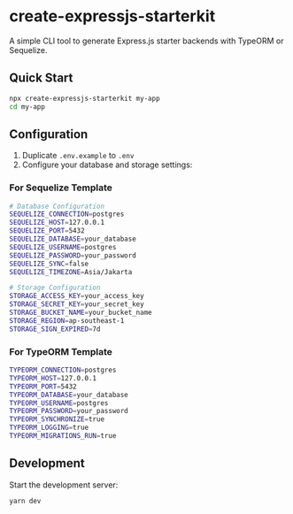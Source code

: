 # create-expressjs-starterkit

A simple CLI tool to generate Express.js starter backends with TypeORM or Sequelize.

## Quick Start

```sh
npx create-expressjs-starterkit my-app
cd my-app
```

## Configuration

1. Duplicate `.env.example` to `.env`
2. Configure your database and storage settings:

### For Sequelize Template

```sh
# Database Configuration
SEQUELIZE_CONNECTION=postgres
SEQUELIZE_HOST=127.0.0.1
SEQUELIZE_PORT=5432
SEQUELIZE_DATABASE=your_database
SEQUELIZE_USERNAME=postgres
SEQUELIZE_PASSWORD=your_password
SEQUELIZE_SYNC=false
SEQUELIZE_TIMEZONE=Asia/Jakarta

# Storage Configuration
STORAGE_ACCESS_KEY=your_access_key
STORAGE_SECRET_KEY=your_secret_key
STORAGE_BUCKET_NAME=your_bucket_name
STORAGE_REGION=ap-southeast-1
STORAGE_SIGN_EXPIRED=7d
```

### For TypeORM Template

```sh
TYPEORM_CONNECTION=postgres
TYPEORM_HOST=127.0.0.1
TYPEORM_PORT=5432
TYPEORM_DATABASE=your_database
TYPEORM_USERNAME=postgres
TYPEORM_PASSWORD=your_password
TYPEORM_SYNCHRONIZE=true
TYPEORM_LOGGING=true
TYPEORM_MIGRATIONS_RUN=true
```

## Development

Start the development server:

```sh
yarn dev
```
